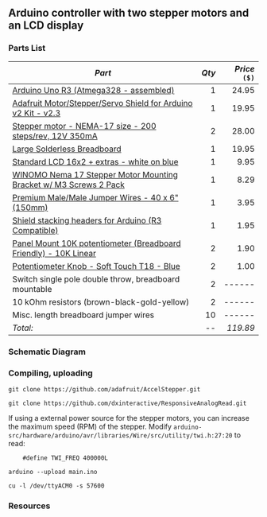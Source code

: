 ## Arduino controller with two stepper motors and an LCD display

<project description added later here>

### 

### Parts List

| *Part*                                                                                                                                                          | *Qty* | *Price* `($)` |
| -------------------------------------------------------------------------------------------------------------------------------------------------------------  | -----: | ----------: |
| [Arduino Uno R3 (Atmega328 - assembled)](https://www.adafruit.com/product/50)                                                                                 |   1 |     24.95 |
| [Adafruit Motor/Stepper/Servo Shield for Arduino v2 Kit - v2.3](https://www.adafruit.com/product/1438)                                                        |   1 |     19.95 |
| [Stepper motor - NEMA-17 size - 200 steps/rev, 12V 350mA](https://www.adafruit.com/product/324)                                                               |   2 |     28.00 |
| [Large Solderless Breadboard](https://www.adafruit.com/product/443)                                                                                           |   1 |     19.95 |
| [Standard LCD 16x2 + extras - white on blue](https://www.adafruit.com/product/181)                                                                            |   1 |      9.95 |
| [WINOMO Nema 17 Stepper Motor Mounting Bracket w/ M3 Screws 2 Pack](https://www.amazon.com/gp/product/B01HHPD7LY/ref=oh_aui_detailpage_o07_s00?ie=UTF8&psc=1) |   1 |      8.29 |
| [Premium Male/Male Jumper Wires - 40 x 6" (150mm)](https://www.adafruit.com/product/758)                                                                      |   1 |      3.95 |
| [Shield stacking headers for Arduino (R3 Compatible)](https://www.adafruit.com/product/85)                                                                    |   1 |      1.95 |
| [Panel Mount 10K potentiometer (Breadboard Friendly) - 10K Linear](https://www.adafruit.com/product/562)                                                      |   2 |      1.90 |
| [Potentiometer Knob - Soft Touch T18 - Blue](https://www.adafruit.com/product/2048)                                                                           |   2 |      1.00 |
| Switch single pole double throw, breadboard mountable                                                                                                         |   2 |    ------ |
| 10 kOhm resistors (brown-black-gold-yellow)                                                                                                                   |   2 |    ------ |
| Misc. length breadboard jumper wires                                                                                                                          |  10 |    ------ |
| *Total:*                                                                                                                                                        |  -- |    *119.89* |


### Schematic Diagram

### Compiling, uploading
```
git clone https://github.com/adafruit/AccelStepper.git
```
```
git clone https://github.com/dxinteractive/ResponsiveAnalogRead.git
```

If using a external power source for the stepper motors, you can increase the maximum speed (RPM) of the stepper. Modify `arduino-src/hardware/arduino/avr/libraries/Wire/src/utility/twi.h:27:20` to read:
```
	#define TWI_FREQ 400000L
```

```
arduino --upload main.ino
```
```
cu -l /dev/ttyACM0 -s 57600
```

### Resources


